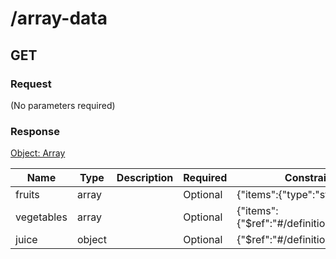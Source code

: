 # /array-data

## GET

### Request
(No parameters required)

### Response
[Object: Array](schema/array.json)

| Name  | Type  | Description | Required | Constraint | Example |
|-------|-------|-------------|----------|------------|---------| 
| fruits | array |  | Optional | {"items":{"type":"string"}} |  |
| vegetables | array |  | Optional | {"items":{"$ref":"#\/definitions\/veggie"}} |  |
| juice | object |  | Optional | {"$ref":"#\/definitions\/juice"} |  |
               